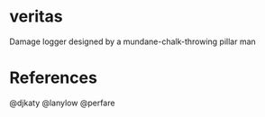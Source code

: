 # veritas
 Damage logger designed by a mundane-chalk-throwing pillar man
# References
 @djkaty
 @lanylow
 @perfare
